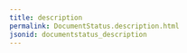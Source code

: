 ```yaml
---
title: description
permalink: DocumentStatus.description.html
jsonid: documentstatus_description
---
```

